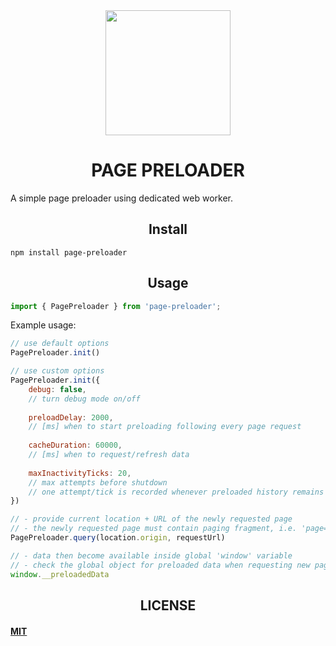 <div align="center">
  <img width="200" src="https://i.l.hypercdn.sk/cz/data/98/logo.png">
  <h1>PAGE PRELOADER</h1>
</div>

A simple page preloader using dedicated web worker.

<h2 align="center">Install</h2>

```
npm install page-preloader
```

<h2 align="center">Usage</h2>

``` javascript
import { PagePreloader } from 'page-preloader';
```

Example usage:

``` javascript
// use default options
PagePreloader.init()

// use custom options
PagePreloader.init({
    debug: false, 
    // turn debug mode on/off
    
    preloadDelay: 2000, 
    // [ms] when to start preloading following every page request
    
    cacheDuration: 60000,
    // [ms] when to request/refresh data
    
    maxInactivityTicks: 20, 
    // max attempts before shutdown
    // one attempt/tick is recorded whenever preloaded history remains unchanged
})

// - provide current location + URL of the newly requested page
// - the newly requested page must contain paging fragment, i.e. 'page=5'
PagePreloader.query(location.origin, requestUrl)

// - data then become available inside global 'window' variable
// - check the global object for preloaded data when requesting new page
window.__preloadedData
```


<h2 align="center">LICENSE</h2>

#### [MIT](./LICENSE)
